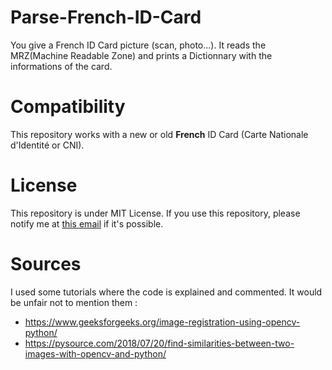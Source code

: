 # Parse-French-ID-Card
You give a French ID Card picture (scan, photo...). It reads the MRZ(Machine Readable Zone) and prints a Dictionnary with the informations of the card.
# Compatibility
This repository works with a new or old **French** ID Card (Carte Nationale d'Identité or CNI).
# License
This repository is under MIT License. If you use this repository, please notify me at <a href="mailto:noctosnovan@gmail.com">this email</a> if it's possible.
# Sources
I used some tutorials where the code is explained and commented. It would be unfair not to mention them : 
  - https://www.geeksforgeeks.org/image-registration-using-opencv-python/
  - https://pysource.com/2018/07/20/find-similarities-between-two-images-with-opencv-and-python/
